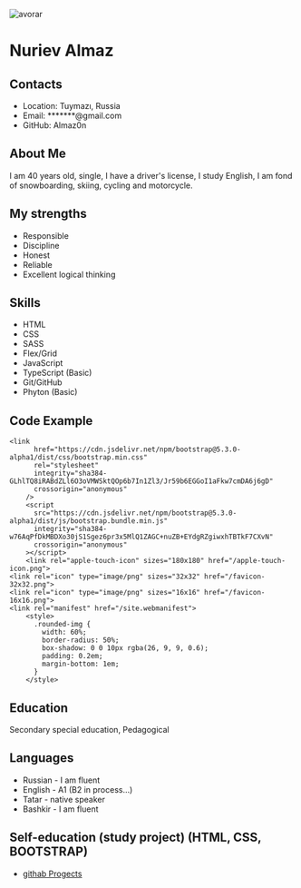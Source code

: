 ![avorar](https://github.com/Almaz0n/rsschool-cv/blob/rsschool-cv-html/AvoCat.png?raw=true)

# Nuriev Almaz

## Contacts
* Location: Tuymazı, Russia
* Email: *******@gmail.com
* GitHub: Almaz0n

## About Me
I am 40 years old, single, I have a driver's license, I study English, I am fond of snowboarding, skiing, cycling and motorcycle.
 
## My strengths
* Responsible
* Discipline
* Honest
* Reliable
* Excellent logical thinking

## Skills
* HTML
* CSS
* SASS
* Flex/Grid
* JavaScript
* TypeScript (Basic)
* Git/GitHub
* Phyton (Basic)

## Code Example
```
<link
      href="https://cdn.jsdelivr.net/npm/bootstrap@5.3.0-alpha1/dist/css/bootstrap.min.css"
      rel="stylesheet"
      integrity="sha384-GLhlTQ8iRABdZLl6O3oVMWSktQOp6b7In1Zl3/Jr59b6EGGoI1aFkw7cmDA6j6gD"
      crossorigin="anonymous"
    />
    <script
      src="https://cdn.jsdelivr.net/npm/bootstrap@5.3.0-alpha1/dist/js/bootstrap.bundle.min.js"
      integrity="sha384-w76AqPfDkMBDXo30jS1Sgez6pr3x5MlQ1ZAGC+nuZB+EYdgRZgiwxhTBTkF7CXvN"
      crossorigin="anonymous"
    ></script>
    <link rel="apple-touch-icon" sizes="180x180" href="/apple-touch-icon.png">
<link rel="icon" type="image/png" sizes="32x32" href="/favicon-32x32.png">
<link rel="icon" type="image/png" sizes="16x16" href="/favicon-16x16.png">
<link rel="manifest" href="/site.webmanifest">
    <style>
      .rounded-img {
        width: 60%;
        border-radius: 50%;
        box-shadow: 0 0 10px rgba(26, 9, 9, 0.6);
        padding: 0.2em;
        margin-bottom: 1em;
      }
    </style>
```
    
## Education
Secondary special education, Pedagogical
    
## Languages
* Russian - I am fluent
* English - A1 (B2 in process…) 
* Tatar - native speaker
* Bashkir - I am fluent

## Self-education (study project) (HTML, CSS, BOOTSTRAP)
+ [githab Progects](https://github.com/Almaz0n/store1.github.io "Описание")